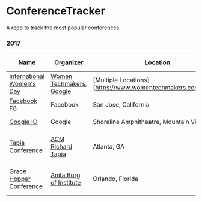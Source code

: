 # ConferenceTracker
A repo to track the most popular conferences.

### 2017
| Name    |Organizer|Location | Dates  | CFP Deadline | Scholarship Info | Career Fair |
| ----------------- |--------|---------| ---------| -----| -----|----|
| [International Women's Day](https://www.womentechmakers.com/iwd17) | [Women Techmakers, Google](https://www.womentechmakers.com/)| [Multiple Locations] (https://www.womentechmakers.com/iwd17) |  Throughout March and April 2017 | N/A | N/A | N/A|
| [Facebook F8](https://www.fbf8.com/) | Facebook| San Jose, California | April 18 - 19, 2017 | N/A | N/A | N/A|
| [Google IO](https://events.google.com/io/) | Google| Shoreline Amphitheatre, Mountain View, CA |  May 17-19, 2017 | N/A | N/A | N/A|
| [Tapia Conference](http://tapiaconference.org/) | [ACM Richard Tapia](http://tapiaconference.org/about/) | Atlanta, GA| September 20-23, 2017 | 10th February 2017 <br />[Details](http://tapiaconference.org/participate/call-for-participation/) | 28th February 2017 <br /> [Elligibility](http://tapiaconference.org/participate/scholarships/) | Yes, [Resume Database](http://tapiaconference.org/participate/resume-database/) |
| [Grace Hopper Conference](http://ghc.anitaborg.org/) | [Anita Borg of Institute](http://anitaborg.org/) | Orlando, Florida| October 4-6, 2017 | 8th March 2017 <br />[Details](http://ghc.anitaborg.org/2017-speakers/) | 8th March 2017 <br />[Elligibility](http://ghc.anitaborg.org/2017-student-academic/2017-scholarships/) | Yes|

